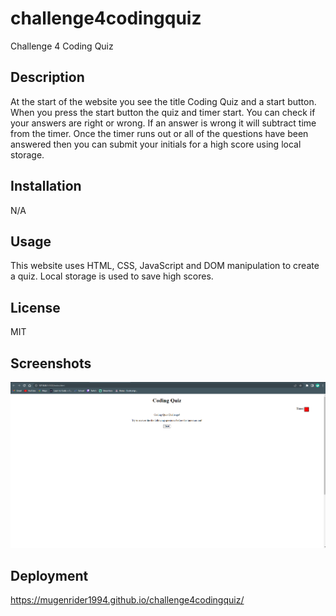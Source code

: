 # challenge4codingquiz
Challenge 4 Coding Quiz

## Description
At the start of the website you see the title Coding Quiz and a start button. When you press the start button the quiz and timer start. You can check if your answers are right or wrong. If an answer is wrong it will subtract time from the timer. Once the timer runs out or all of the questions have been answered then you can submit your initials for a high score using local storage.

## Installation
N/A

## Usage
This website uses HTML, CSS, JavaScript and DOM manipulation to create a quiz. Local storage is used to save high scores.

## License
MIT

## Screenshots
<img width="1505" alt="CodingQuiz" src="assets/img/CodingQuiz.png">

## Deployment
https://mugenrider1994.github.io/challenge4codingquiz/